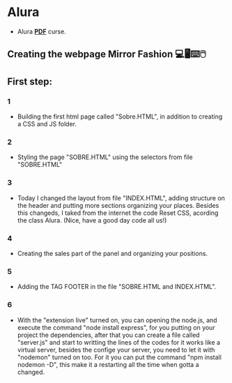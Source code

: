 # Alura 
- Alura <a href="https://www.caelum.com.br/apostila/apostila-html-css-javascript.pdf">**PDF**</a> curse.


## Creating the webpage Mirror Fashion 💻🖥⌨🖱

## First step: 
 ### 1
 - Building the first html page called "Sobre.HTML", in addition to creating a CSS and JS folder.

 ### 2 
 - Styling the page "SOBRE.HTML" using the selectors from file "SOBRE.HTML"

 ### 3 
 - Today I changed the layout from file "INDEX.HTML", adding structure on the header and putting more sections organizing your places. Besides this changeds, I taked from the internet the code Reset CSS, acording the class Alura. (Nice, have a good day code all us!)

 ###  4 
 - Creating the sales part of the panel and organizing your positions.

 ###  5 
 - Adding the TAG FOOTER in the file "SOBRE.HTML and INDEX.HTML".

 ### 6 
 - With the "extension live" turned on, you can opening the node.js, and execute the command "node install express", for you putting on your project the dependencies, after that you can create a file called "server.js" and start to writting the lines of the codes for it works like a  virtual server, besides the confige your server, you need to let it  with "nodemon" turned on too. For it you can put the command "npm install nodemon -D", this make it a restarting all the time when gotta a changed.
